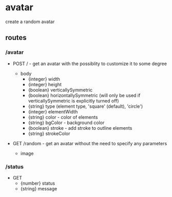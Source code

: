 avatar
===

create a random avatar

## routes

### /avatar

- POST / - get an avatar with the possiblity to customize it to some degree
  - body
    - {integer} width
    - {integer} height
    - {boolean} verticallySymmetric
    - {boolean} horizontallySymmetric (will only be used if verticallySymmetric is explicitly turned off)
    - {string}  type (element type, 'square' (default), 'circle')
    - {integer} elementWidth
    - {string}  color - color of elements
    - {string}  bgColor - background color
    - {boolean} stroke - add stroke to outline elements
    - {string}  strokeColor

- GET /random - get an avatar without the need to specify any parameters
  - image


### /status

- GET
  - {number} status
  - {string} message
